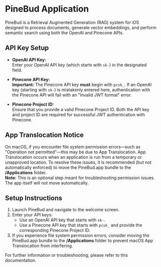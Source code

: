 # PineBud Application

PineBud is a Retrieval Augmented Generation (RAG) system for iOS designed to process documents, generate vector embeddings, and perform semantic search using both the OpenAI and Pinecone APIs.

## API Key Setup

- **OpenAI API Key:**  
  Enter your OpenAI API key (which starts with `sk-`) in the designated field.

- **Pinecone API Key:**  
  **Important:** The Pinecone API key **must** begin with `pcsk_`. If an OpenAI key (starting with `sk-`) is mistakenly entered here, authentication with the Pinecone API will fail with an "Invalid JWT format" error.

- **Pinecone Project ID:**  
  Ensure that you provide a valid Pinecone Project ID. Both the API key and project ID are required for successful JWT authentication with Pinecone.

## App Translocation Notice

On macOS, if you encounter file system permission errors—such as "Operation not permitted"—this may be due to App Translocation. App Translocation occurs when an application is run from a temporary or unapproved location. To resolve these issues, it is recommended (but not automatically enforced) to move the PineBud.app bundle to the **/Applications** folder.  
**Note:** This is an optional step meant for troubleshooting permission issues. The app itself will not move automatically.

## Setup Instructions

1. Launch PineBud and navigate to the welcome screen.
2. Enter your API keys:
   - Use an OpenAI API key that starts with `sk-`.
   - Use a Pinecone API key that starts with `pcsk_` and provide the corresponding Pinecone Project ID.
3. If you experience file system permission errors, consider moving the PineBud.app bundle to the **/Applications** folder to prevent macOS App Translocation from interfering.

For further information or troubleshooting, please refer to this documentation.
